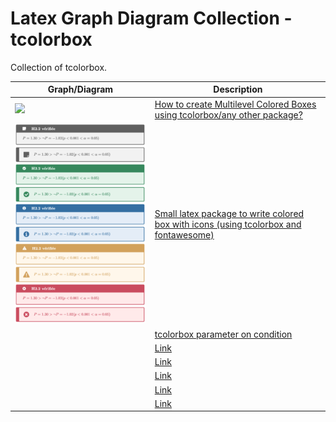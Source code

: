 
# Latex Graph Diagram Collection - tcolorbox
Collection of tcolorbox.

[comment]: <> (| <img src="" width=400> |[Link])

|Graph/Diagram | Description | 
|---------------| --------------------|
| <img src="https://i.stack.imgur.com/WGkNE.png" width=400> |[How to create Multilevel Colored Boxes using tcolorbox/any other package?](https://tex.stackexchange.com/questions/68010/how-to-create-multilevel-colored-boxes-using-tcolorbox-any-other-package)
| <img src="https://github.com/TBlauwe/card/raw/master/preview_1.png" width=400> |[Small latex package to write colored box with icons (using tcolorbox and fontawesome)](https://github.com/TBlauwe/card/blob/master/readme.md)
| <img src="" width=400> |[tcolorbox parameter on condition](https://tex.stackexchange.com/questions/618173/tcolorbox-parameter-on-condition)
| <img src="" width=400> |[Link]()
| <img src="" width=400> |[Link]()
| <img src="" width=400> |[Link]()
| <img src="" width=400> |[Link]()
| <img src="" width=400> |[Link]()
<!----
| <img src="" width=400> |[Link]()
| <img src="" width=400> |[Link]()
-->
